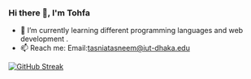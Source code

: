 ### Hi there 👋, I'm Tohfa




- 🌱 I’m currently learning different programming languages and web development
.
- 📫 Reach me: Email:tasniatasneem@iut-dhaka.edu
  


[![GitHub Streak](https://streak-stats.demolab.com/?user=tasniattohfa)](https://git.io/streak-stats)
